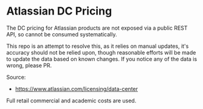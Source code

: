 # Atlassian DC Pricing

The DC pricing for Atlassian products are not exposed via a public REST API, so cannot be consumed systematically.

This repo is an attempt to resolve this, as it relies on manual updates, it's accuracy should not be relied upon, though reasonable efforts will be made to update the data based on known changes. If you notice any of the data is wrong, please PR.

Source:
 - https://www.atlassian.com/licensing/data-center
 
 Full retail commercial and academic costs are used.
